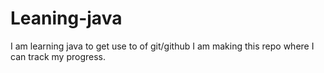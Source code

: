 # Leaning-java
I am learning java to get use to of git/github I am making this repo where I can track my progress.
